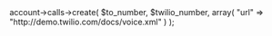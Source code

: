 <?php
require __DIR__ . '/vendor/autoload.php';
use Twilio\Rest\Client;

// Your Account SID and Auth Token from twilio.com/console
$account_sid = 'ACXXXXXXXXXXXXXXXXXXXXXXXXXXXX';
$auth_token = 'your_auth_token';
// In production, these should be environment variables. E.g.:
// $auth_token = $_ENV["TWILIO_ACCOUNT_SID"]

// A Twilio number you own with SMS capabilities
$twilio_number = "+918988165055";

// Where to make a voice call (your cell phone?)
$to_number = "+918988165055";

$client = new Client($account_sid, $auth_token);
$client->account->calls->create(  
    $to_number,
    $twilio_number,
    array(
        "url" => "http://demo.twilio.com/docs/voice.xml"
    )
);
